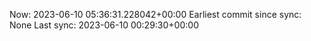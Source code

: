 Now: 2023-06-10 05:36:31.228042+00:00 Earliest commit since sync: None Last sync: 2023-06-10 00:29:30+00:00
